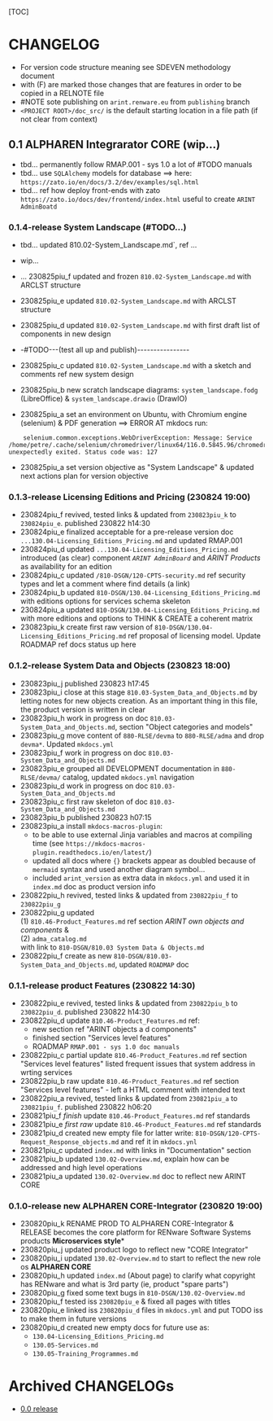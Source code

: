 

[TOC]


# CHANGELOG

- For version code structure meaning see SDEVEN methodology document
- with (F) are marked those changes that are features in order to be copied in a RELNOTE file
- #NOTE sote publishing on `arint.renware.eu` from `publishing` branch
- `<PROJECT ROOT>/doc_src/` is the default starting location in a file path (if not clear from context)



## 0.1 ALPHAREN Integrarator CORE (wip...)

* tbd... permanently follow RMAP.001 - sys 1.0 a lot of #TODO manuals
* tbd... use `SQLAlchemy` models for database ==> here: `https://zato.io/en/docs/3.2/dev/examples/sql.html`
* tbd... ref how deploy front-ends with zato `https://zato.io/docs/dev/frontend/index.html` useful to create `ARINT AdminBoatd`


### 0.1.4-release System Landscape (#TODO...)

* tbd... updated 810.02-System_Landscape.md`, ref ...


* wip...

* ... 230825piu_f updated and frozen `810.02-System_Landscape.md` with ARCLST structure

* 230825piu_e updated `810.02-System_Landscape.md` with ARCLST structure
* 230825piu_d updated `810.02-System_Landscape.md` with first draft list of components in new design
* -#TODO---(test all up and publish)----------------
* 230825piu_c updated `810.02-System_Landscape.md` with a sketch and comments ref new system design
* 230825piu_b new scratch landscape diagrams: `system_landscape.fodg` (LibreOffice) & `system_landscape.drawio` (DrawIO)
* 230825piu_a set an environment on Ubuntu, with Chromium engine (selenium) & PDF generation ==> ERROR AT mkdocs run:
``` #NOTE here is the error raised:
    selenium.common.exceptions.WebDriverException: Message: Service /home/petre/.cache/selenium/chromedriver/linux64/116.0.5845.96/chromedriver unexpectedly exited. Status code was: 127
```
* 230825piu_a set version objective as "System Landscape" & updated next actions plan for version objective












### 0.1.3-release Licensing Editions and Pricing (230824 19:00)

* 230824piu_f revived, tested links & updated from `230823piu_k` to `230824piu_e`. published 230822 h14:30
* 230824piu_e finalized acceptable for a pre-release version doc `...130.04-Licensing_Editions_Pricing.md` and updated RMAP.001
* 230824piu_d updated `...130.04-Licensing_Editions_Pricing.md` introduced (as clear) component *`ARINT AdminBoard`* and *ARINT Products* as availability for an edition
* 230824piu_c updated `/810-DSGN/120-CPTS-security.md` ref security types and let a comment where find details (a link)
* 230824piu_b updated `810-DSGN/130.04-Licensing_Editions_Pricing.md` with editions options for services schema skeleton
* 230824piu_a updated `810-DSGN/130.04-Licensing_Editions_Pricing.md` with more editions and options to THINK & CREATE a coherent matrix
* 230823piu_k create first raw version of `810-DSGN/130.04-Licensing_Editions_Pricing.md` ref proposal of licensing model. Update ROADMAP ref docs status up here




### 0.1.2-release System Data and Objects (230823 18:00)

* 230823piu_j published 230823 h17:45
* 230823piu_i close at this stage  `810.03-System_Data_and_Objects.md` by letting notes for new objects creation. As an important thing in  this file, the product version is written in clear
* 230823piu_h work in progress on doc `810.03-System_Data_and_Objects.md`, section "Object categories and models"
* 230823piu_g move content of `880-RLSE/devma` to `880-RLSE/adma` and drop `devma*`. Updated `mkdocs.yml`
* 230823piu_f work in progress on doc `810.03-System_Data_and_Objects.md`
* 230823piu_e grouped all DEVELOPMENT documentation in `880-RLSE/devma/` catalog, updated `mkdocs.yml` navigation
* 230823piu_d work in progress on doc `810.03-System_Data_and_Objects.md`
* 230823piu_c first raw skeleton of doc `810.03-System_Data_and_Objects.md`
* 230823piu_b published 230823 h07:15
* 230823piu_a install `mkdocs-macros-plugin`:
    *  to be able to use external Jinja variables and macros at compiling time (see `https://mkdocs-macros-plugin.readthedocs.io/en/latest/`)
    *  updated all docs where `{}` brackets appear as doubled because of `mermaid` syntax and used another diagram symbol...
    *  included `arint_version` as extra data in `mkdocs.yml` and used it in `index.md` doc as product version info
* 230822piu_h revived, tested links & updated from `230822piu_f` to `230822piu_g`
* 230822piu_g updated<br>
    (1) `810.46-Product_Features.md` ref section _ARINT own objects and components_ &<br>
    (2) `adma_catalog.md`<br>
    with link to `810-DSGN/810.03 System Data & Objects.md`
* 230822piu_f create as new `810-DSGN/810.03-System_Data_and_Objects.md`, updated `ROADMAP` doc




### 0.1.1-release product Features (230822 14:30)

* 230822piu_e revived, tested links & updated from `230822piu_b` to `230822piu_d`. published 230822 h14:30
* 230822piu_d update `810.46-Product_Features.md` ref:
    * new section ref "ARINT objects a d components"
    * finished section "Services level features"
    * ROADMAP `RMAP.001 - sys 1.0 doc manuals`
* 230822piu_c partial update `810.46-Product_Features.md` ref section "Services level features" listed frequent issues that system address in wrting services
* 230822piu_b raw update `810.46-Product_Features.md` ref section "Services level features" - left a HTML comment with intended text
* 230822piu_a revived, tested links & updated from `230821piu_a` to `230821piu_f`. published 230822 h06:20
* 230821piu_f _finish_ update `810.46-Product_Features.md` ref standards
* 230821piu_e _first raw_ update `810.46-Product_Features.md` ref standards
* 230821piu_d created new empty file for latter write:  `810-DSGN/120-CPTS-Request_Response_objects.md` and ref it in `mkdocs.ynl`
* 230821piu_c updated `index.md` with links in "Documentation" section
* 230821piu_b updated `130.02-Overview.md`, explain how can be addressed and high level operations
* 230821piu_a updated `130.02-Overview.md` doc to reflect new ARINT CORE




### 0.1.0-release new ALPHAREN CORE-Integrator (230820 19:00)

* 230820piu_k RENAME PROD TO ALPHAREN CORE-Integrator & RELEASE becomes the core platform for RENware Software Systems products **Microservices style***
* 230820piu_j updated product logo to reflect new "CORE Integrator"
* 230820piu_i updated `130.02-Overview.md` to start to reflect the new role os **ALPHAREN CORE**
* 230820piu_h updated `index.md` (About page) to clarify what copyright has RENware and what is 3rd party (ie, product "spare parts")
* 230820piu_g fixed some text bugs in `810-DSGN/130.02-Overview.md`
* 230820piu_f tested iss `230820piu_e` & fixed all pages with titles
* 230820piu_e linked iss `230820piu_d` files in `mkdocs.yml` and put TODO iss to make them in future versions
* 230820piu_d created new empty docs for future use as:
    * `130.04-Licensing_Editions_Pricing.md`
    * `130.05-Services.md`
    * `130.05-Training_Programmes.md`










# Archived CHANGELOGs

* [0.0 release](version_history/CHANGELOG_v0.0.md)


